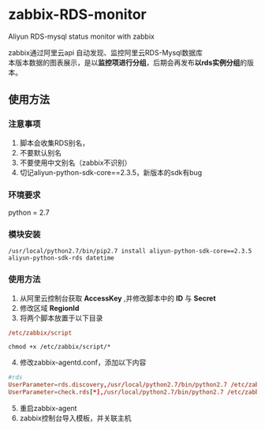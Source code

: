 # zabbix-RDS-monitor
Aliyun RDS-mysql status monitor with zabbix   
   
zabbix通过阿里云api 自动发现、监控阿里云RDS-Mysql数据库      
本版本数据的图表展示，是以**监控项进行分组**，后期会再发布**以rds实例分组**的版本。
## 使用方法
### 注意事项
1. 脚本会收集RDS别名，
2. 不要默认别名
3. 不要使用中文别名（zabbix不识别）
4. 切记aliyun-python-sdk-core==2.3.5，新版本的sdk有bug
### 环境要求
python = 2.7
### 模块安装
```shell
/usr/local/python2.7/bin/pip2.7 install aliyun-python-sdk-core==2.3.5 aliyun-python-sdk-rds datetime
```
### 使用方法
1. 从阿里云控制台获取 **AccessKey** ,并修改脚本中的 **ID** 与 **Secret**
2. 修改区域 **RegionId**
3. 将两个脚本放置于以下目录
```conf
/etc/zabbix/script
```
```shell
chmod +x /etc/zabbix/script/*
```
4. 修改zabbix-agentd.conf，添加以下内容
```conf
#rds
UserParameter=rds.discovery,/usr/local/python2.7/bin/python2.7 /etc/zabbix/script/discovery_rds.py
UserParameter=check.rds[*],/usr/local/python2.7/bin/python2.7 /etc/zabbix/script/check_rds.py $1 $2 $3
```
5. 重启zabbix-agent
6. zabbix控制台导入模板，并关联主机
